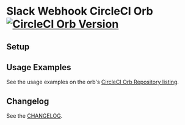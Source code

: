 # Slack Webhook CircleCI Orb [![CircleCI Orb Version](https://img.shields.io/badge/endpoint.svg?url=https://badges.circleci.io/orb/adamu/slack-webhook)](https://circleci.com/orbs/registry/orb/adamu/slack-webhook)

## Setup

## Usage Examples

See the usage examples on the orb's [CircleCI Orb Repository listing](https://circleci.com/developer/orbs/orb/adamu/slack-webhook).

## Changelog

See the [CHANGELOG](CHANGELOG.md).
